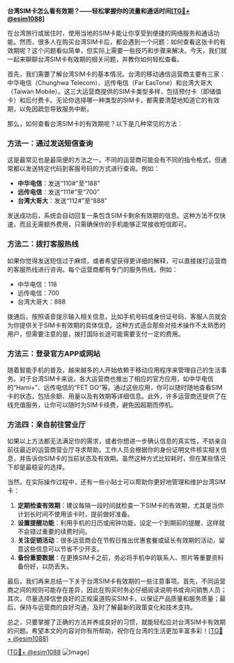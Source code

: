 **台湾SIM卡怎么看有效期？——轻松掌握你的流量和通话时间[[TG💪+ @esim1088](https://t.me/s/esim1088)]**

在台湾旅行或居住时，使用当地的SIM卡能让你享受到便捷的网络服务和通话功能。然而，很多人在购买台湾SIM卡后，都会遇到一个问题：如何查看这张卡的有效期呢？这个问题看似简单，但实际上需要一些技巧和步骤来解决。今天，我们就一起来聊聊台湾SIM卡有效期的相关问题，并教你如何轻松查看。

首先，我们需要了解台湾SIM卡的基本情况。台湾的移动通信运营商主要有三家：中华电信（Chunghwa Telecom）、远传电信（Far EasTone）和台湾大哥大（Taiwan Mobile）。这三大运营商提供的SIM卡类型多样，包括预付卡（即储值卡）和后付费卡。无论你选择哪一种类型的SIM卡，都需要清楚地知道它的有效期，以免因疏忽导致服务中断。

那么，如何查看台湾SIM卡的有效期呢？以下是几种常见的方法：

### 方法一：通过发送短信查询

这是最常见也是最简便的方法之一。不同的运营商可能会有不同的指令格式，但通常都以发送特定代码到客服号码的方式进行查询。例如：

- **中华电信**：发送“110#”至“188”
- **远传电信**：发送“111#”至“700”
- **台湾大哥大**：发送“112#”至“888”

发送成功后，系统会自动回复一条包含SIM卡剩余有效期的信息。这种方法不仅快速，而且无需额外费用，只需确保你的手机能够正常接收短信即可。

### 方法二：拨打客服热线

如果你觉得发送短信过于麻烦，或者希望获得更详细的解释，可以直接拨打运营商的客服热线进行咨询。每个运营商都有专门的服务热线，例如：

- 中华电信：118
- 远传电信：700
- 台湾大哥大：888

拨通后，按照语音提示输入相关信息，比如手机号码或身份证号码，客服人员就会为你提供关于SIM卡有效期的具体信息。这种方式适合那些对技术操作不太熟悉的用户，但需要注意的是，拨打国际长途可能需要支付一定的费用。

### 方法三：登录官方APP或网站

随着智能手机的普及，越来越多的人开始依赖于移动应用程序来管理自己的生活事务。对于台湾SIM卡来说，各大运营商也推出了相应的官方应用，如中华电信的“Hami+”、远传电信的“FET GO”等。通过这些应用，你可以随时随地查看SIM卡的状态，包括余额、用量以及有效期等详细信息。此外，许多运营商还提供了在线充值服务，让你可以随时为SIM卡续费，避免因超期而停机。

### 方法四：亲自前往营业厅

如果以上方法都无法满足你的需求，或者你想进一步确认信息的真实性，不妨亲自前往最近的运营商营业厅寻求帮助。工作人员会根据你的身份证明文件核实相关信息，并告诉你SIM卡的当前状态及有效期。虽然这种方式比较耗时，但在某些情况下却是最稳妥的选择。

当然，在实际操作过程中，还有一些小贴士可以帮助你更好地管理和维护台湾SIM卡：

1. **定期检查有效期**：建议每隔一段时间就检查一下SIM卡的有效期，尤其是当你计划长时间不使用该卡时，提前做好准备。
2. **设置提醒功能**：利用手机的日历或闹钟功能，设定一个到期前的提醒，这样就不会错过重要的续费时间。
3. **关注促销活动**：很多运营商会在节假日推出优惠套餐或延长有效期的活动，留意这些信息可以节省不少开支。
4. **备份重要数据**：在更换SIM卡之前，务必将手机中的联系人、照片等重要资料备份好，以防丢失。

最后，我们再来总结一下关于台湾SIM卡有效期的一些注意事项。首先，不同运营商之间的规则可能存在差异，因此在购买时务必仔细阅读说明书或询问销售人员；其次，尽量选择信誉良好的正规渠道购买SIM卡，以保证产品质量和服务质量；最后，保持与运营商的良好沟通，及时了解最新的政策变化和技术支持。

总之，只要掌握了正确的方法并养成良好的习惯，就能轻松应对台湾SIM卡有效期的问题。希望本文的内容对你有所帮助，祝你在台湾的生活更加丰富多彩！[[TG💪+ @esim1088](https://t.me/s/esim1088)]

[[TG💪+ @esim1088](https://t.me/s/esim1088) ![Image](https://i.postimg.cc/4NQfJmqS/Snipaste-2025-05-13-00-14-12.png)]